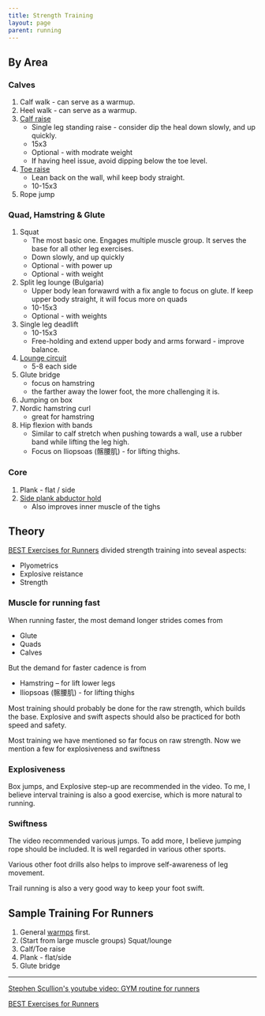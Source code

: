 ```yaml
---
title: Strength Training
layout: page
parent: running
---
```



## By Area

### Calves

1. Calf walk - can serve as a warmup.
1. Heel walk - can serve as a warmup.
1. [Calf raise](https://www.youtube.com/watch?v=c5Kv6-fnTj8)
    * Single leg standing raise - consider dip the heal down slowly, and up quickly.
    * 15x3
    * Optional - with modrate weight
    * If having heel issue, avoid dipping below the toe level.
1. [Toe raise](https://www.youtube.com/watch?v=VzIcGAgBiaM)
    * Lean back on the wall, whil keep body straight.
    * 10-15x3
1. Rope jump

### Quad, Hamstring & Glute

1. Squat
    * The most basic one. Engages multiple muscle group. It serves the base for all other leg exercises.
    * Down slowly, and up quickly
    * Optional - with  power up
    * Optional - with weight
1. Split leg lounge (Bulgaria)
    * Upper body lean forwawrd with a fix angle to focus on glute. If keep upper body straight, it will focus more on quads
    * 10-15x3
    * Optional - with weights
1. Single leg deadlift
    * 10-15x3
    * Free-holding and extend upper body and arms forward - improve balance.
1. [Lounge circuit](https://youtu.be/SnNlrFcXjVU?t=227)
    * 5-8 each side
1. Glute bridge
    * focus on hamstring
    * the farther away the lower foot, the more challenging it is.
1. Jumping on box
1. Nordic hamstring curl
    * great for hamstring
1. Hip flexion with bands
    * Similar to calf stretch when pushing towards a wall, use a rubber band while lifting the leg high.
    * Focus on Iliopsoas (髂腰肌) - for lifting thighs.

### Core

1. Plank - flat / side
1. [Side plank abductor hold](https://youtu.be/SnNlrFcXjVU?t=488)
    * Also improves inner muscle of the tighs

## Theory

[BEST Exercises for Runners](https://youtu.be/GcZJhNi2yOM?si=lOzsqXmWts7HvHCt) divided strength training into seveal aspects:

* Plyometrics
* Explosive reistance
* Strength

### Muscle for running fast

When running faster, the most demand longer strides comes from

* Glute
* Quads
* Calves

But the demand for faster cadence is from

* Hamstring – for lift lower legs
* Iliopsoas (髂腰肌) - for lifting thighs

Most training should probably be done for the raw strength, which builds the base. Explosive and swift aspects should also be practiced for both speed and safety.

Most training we have mentioned so far focus on raw strength. Now we mention a few for explosiveness and swiftness

### Explosiveness

Box jumps, and Explosive step-up are recommended in the video. To me, I believe interval training is also a good exercise, which is more natural to running.

### Swiftness

The video recommended various jumps. To add more, I believe jumping rope should be included. It is well regarded in various other sports.

Various other foot drills also helps to improve self-awareness of leg movement.

Trail running is also a very good way to keep your foot swift.

## Sample Training For Runners

1. General [warmps](warmup_cooldown.html) first.
1. (Start from large muscle groups) Squat/lounge
1. Calf/Toe raise
1. Plank - flat/side
1. Glute bridge

---

[Stephen Scullion's youtube video: GYM routine for runners](https://youtu.be/SnNlrFcXjVU?si=jZTqNn0CksOiQkXD)

[BEST Exercises for Runners](https://youtu.be/GcZJhNi2yOM?si=lOzsqXmWts7HvHCt)
